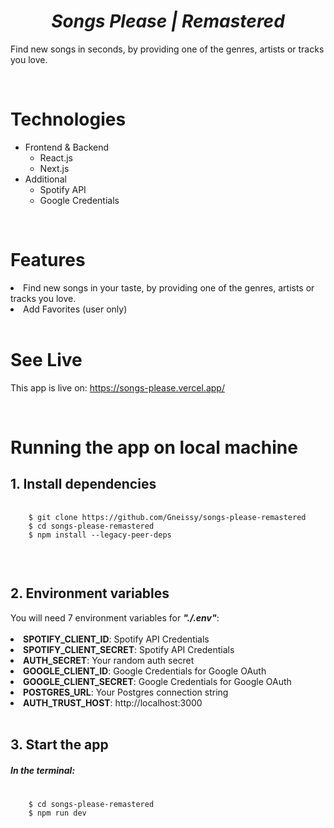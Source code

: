 <div align="center">

# <strong><em>Songs Please | Remastered </em></strong>

</div>

Find new songs in seconds, by providing one of the genres, artists or tracks you love.

<br>

# Technologies

-   Frontend & Backend
    -   React.js
    -   Next.js
-   Additional
    -   Spotify API
    -   Google Credentials

<br>

# Features

<li>Find new songs in your taste, by providing one of the genres, artists or tracks you love.</li>
<li>Add Favorites (user only)</li>

<br>

# See Live

This app is live on: https://songs-please.vercel.app/

<br>

# Running the app on local machine

<h2><strong>1. Install dependencies</strong></h2>
<pre class="notranslate">
  <code>
    $ git clone https://github.com/Gneissy/songs-please-remastered
    $ cd songs-please-remastered
    $ npm install --legacy-peer-deps
  </code>
</pre>

<br>

<h2><strong>2. Environment variables</strong></h2>
You will need 7 environment variables for <strong><em>"./.env"</em></strong>:
<br>
<br>
<li><strong>SPOTIFY_CLIENT_ID</strong>: Spotify API Credentials </li>
<li><strong>SPOTIFY_CLIENT_SECRET</strong>: Spotify API Credentials </li>
<li><strong>AUTH_SECRET</strong>: Your random auth secret </li>
<li><strong>GOOGLE_CLIENT_ID</strong>: Google Credentials for Google OAuth </li>
<li><strong>GOOGLE_CLIENT_SECRET</strong>: Google Credentials for Google OAuth</li>
<li><strong>POSTGRES_URL</strong>: Your Postgres connection string </li>
<li><strong>AUTH_TRUST_HOST</strong>: http://localhost:3000 </li>

<br>

<h2><strong>3. Start the app</strong></h2>
<h5>In the terminal:</h5>
<pre class="notranslate">
  <code>
    $ cd songs-please-remastered
    $ npm run dev
  </code>
</pre>
